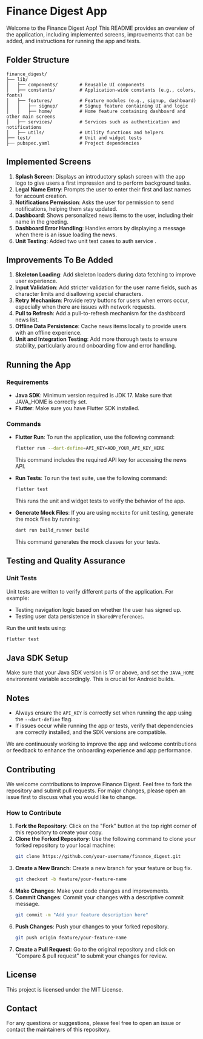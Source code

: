 # Finance Digest App

Welcome to the Finance Digest App! This README provides an overview of the application, including implemented screens, improvements that can be added, and instructions for running the app and tests.

## Folder Structure
```
finance_digest/
├── lib/
│   ├── components/        # Reusable UI components
│   ├── constants/         # Application-wide constants (e.g., colors, fonts)
│   ├── features/          # Feature modules (e.g., signup, dashboard)
│   │   ├── signup/        # Signup feature containing UI and logic
│   │   ├── home/          # Home feature containing dashboard and other main screens
│   ├── services/          # Services such as authentication and notifications
│   ├── utils/             # Utility functions and helpers
├── test/                  # Unit and widget tests
├── pubspec.yaml           # Project dependencies
```


## Implemented Screens
1. **Splash Screen**: Displays an introductory splash screen with the app logo to give users a first impression and to perform background tasks.
2. **Legal Name Entry**: Prompts the user to enter their first and last names for account creation.
3. **Notifications Permission**: Asks the user for permission to send notifications, helping them stay updated.
4. **Dashboard**: Shows personalized news items to the user, including their name in the greeting.
5. **Dashboard Error Handling**: Handles errors by displaying a message when there is an issue loading the news.
6. **Unit Testing**: Added two unit test cases to auth service .

## Improvements To Be Added
1. **Skeleton Loading**: Add skeleton loaders during data fetching to improve user experience.
2. **Input Validation**: Add stricter validation for the user name fields, such as character limits and disallowing special characters.
3. **Retry Mechanism**: Provide retry buttons for users when errors occur, especially when there are issues with network requests.
4. **Pull to Refresh**: Add a pull-to-refresh mechanism for the dashboard news list.
5. **Offline Data Persistence**: Cache news items locally to provide users with an offline experience.
6. **Unit and Integration Testing**: Add more thorough tests to ensure stability, particularly around onboarding flow and error handling.

## Running the App
### Requirements
- **Java SDK**: Minimum version required is JDK 17. Make sure that JAVA_HOME is correctly set.
- **Flutter**: Make sure you have Flutter SDK installed.

### Commands
- **Flutter Run**: To run the application, use the following command:
  ```sh
  flutter run --dart-define=API_KEY=ADD_YOUR_API_KEY_HERE
  ```
  This command includes the required API key for accessing the news API.

- **Run Tests**: To run the test suite, use the following command:
  ```sh
  flutter test
  ```
  This runs the unit and widget tests to verify the behavior of the app.

- **Generate Mock Files**: If you are using `mockito` for unit testing, generate the mock files by running:
  ```sh
  dart run build_runner build
  ```
  This command generates the mock classes for your tests.

## Testing and Quality Assurance
### Unit Tests
Unit tests are written to verify different parts of the application. For example:
- Testing navigation logic based on whether the user has signed up.
- Testing user data persistence in `SharedPreferences`.

Run the unit tests using:
```sh
flutter test
```


## Java SDK Setup
Make sure that your Java SDK version is 17 or above, and set the `JAVA_HOME` environment variable accordingly. This is crucial for Android builds.

## Notes
- Always ensure the `API_KEY` is correctly set when running the app using the `--dart-define` flag.
- If issues occur while running the app or tests, verify that dependencies are correctly installed, and the SDK versions are compatible.

We are continuously working to improve the app and welcome contributions or feedback to enhance the onboarding experience and app performance.

## Contributing
We welcome contributions to improve Finance Digest. Feel free to fork the repository and submit pull requests. For major changes, please open an issue first to discuss what you would like to change.

### How to Contribute
1. **Fork the Repository**: Click on the "Fork" button at the top right corner of this repository to create your copy.
2. **Clone the Forked Repository**: Use the following command to clone your forked repository to your local machine:
   ```sh
   git clone https://github.com/your-username/finance_digest.git
   ```
3. **Create a New Branch**: Create a new branch for your feature or bug fix.
   ```sh
   git checkout -b feature/your-feature-name
   ```
4. **Make Changes**: Make your code changes and improvements.
5. **Commit Changes**: Commit your changes with a descriptive commit message.
   ```sh
   git commit -m "Add your feature description here"
   ```
6. **Push Changes**: Push your changes to your forked repository.
   ```sh
   git push origin feature/your-feature-name
   ```
7. **Create a Pull Request**: Go to the original repository and click on "Compare & pull request" to submit your changes for review.

## License
This project is licensed under the MIT License.

## Contact
For any questions or suggestions, please feel free to open an issue or contact the maintainers of this repository.
